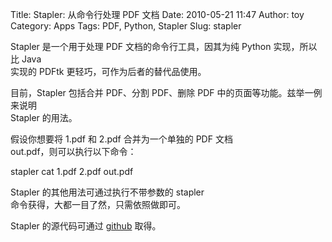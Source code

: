 Title: Stapler: 从命令行处理 PDF 文档
Date: 2010-05-21 11:47
Author: toy
Category: Apps
Tags: PDF, Python, Stapler
Slug: stapler

Stapler 是一个用于处理 PDF 文档的命令行工具，因其为纯 Python
实现，所以比 Java  
实现的 PDFtk 更轻巧，可作为后者的替代品使用。

目前，Stapler 包括合并 PDF、分割 PDF、删除 PDF
中的页面等功能。兹举一例来说明  
Stapler 的用法。

假设你想要将 1.pdf 和 2.pdf 合并为一个单独的 PDF 文档  
out.pdf，则可以执行以下命令：

stapler cat 1.pdf 2.pdf out.pdf

Stapler 的其他用法可通过执行不带参数的 stapler  
命令获得，大都一目了然，只需依照做即可。

Stapler 的源代码可通过 [github](http://github.com/hellerbarde/stapler)
取得。
